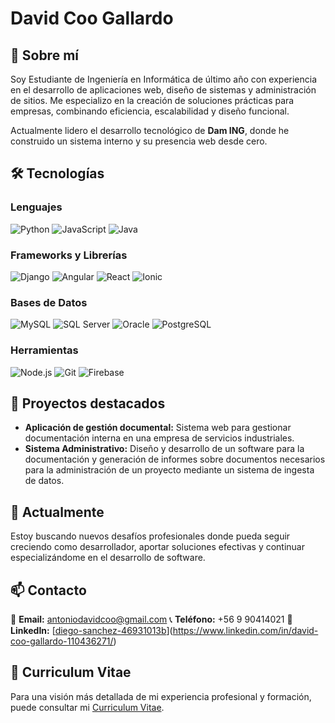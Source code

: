 # David Coo Gallardo

## 🚀 Sobre mí

Soy Estudiante de Ingeniería en Informática de último año con experiencia en el desarrollo de aplicaciones web, diseño de sistemas y administración de sitios. Me especializo en la creación de soluciones prácticas para empresas, combinando eficiencia, escalabilidad y diseño funcional.

Actualmente lidero el desarrollo tecnológico de **Dam ING**, donde he construido un sistema interno y su presencia web desde cero.

## 🛠️ Tecnologías

### Lenguajes

![Python](https://img.shields.io/badge/-Python-3776AB?style=for-the-badge&logo=python&logoColor=white)  ![JavaScript](https://img.shields.io/badge/-JavaScript-F7DF1E?style=for-the-badge&logo=javascript&logoColor=black)  ![Java](https://img.shields.io/badge/-Java-007396?style=for-the-badge&logo=java&logoColor=white) 

### Frameworks y Librerías

 ![Django](https://img.shields.io/badge/-Django-092E20?style=for-the-badge&logo=django&logoColor=white)  ![Angular](https://img.shields.io/badge/-Angular-DD0031?style=for-the-badge&logo=angular&logoColor=white)  ![React](https://img.shields.io/badge/-React-20232A?style=for-the-badge&logo=react&logoColor=61DAFB)  ![Ionic](https://img.shields.io/badge/-Ionic-3880FF?style=for-the-badge&logo=ionic&logoColor=white) 

### Bases de Datos

 ![MySQL](https://img.shields.io/badge/-MySQL-4479A1?style=for-the-badge&logo=mysql&logoColor=white)  ![SQL Server](https://img.shields.io/badge/-SQL%20Server-CC2927?style=for-the-badge&logo=microsoft-sql-server&logoColor=white)  ![Oracle](https://img.shields.io/badge/-Oracle-F80000?style=for-the-badge&logo=oracle&logoColor=white) 
![PostgreSQL](https://img.shields.io/badge/-PostgreSQL-228B22?style=for-the-badge&logo=postgresql&logoColor=white)

### Herramientas

 ![Node.js](https://img.shields.io/badge/-Node.js-339933?style=for-the-badge&logo=nodedotjs&logoColor=white)  ![Git](https://img.shields.io/badge/-Git-F05032?style=for-the-badge&logo=git&logoColor=white)  ![Firebase](https://img.shields.io/badge/-Firebase-FFCA28?style=for-the-badge&logo=firebase&logoColor=black) 

## 📂 Proyectos destacados

- **Aplicación de gestión documental:** Sistema web para gestionar documentación interna en una empresa de servicios industriales.
- **Sistema Administrativo:** Diseño y desarrollo de un software para la documentación y generación de informes sobre documentos necesarios para la administración de un proyecto mediante un sistema de ingesta de datos.

## 🌱 Actualmente

Estoy buscando nuevos desafíos profesionales donde pueda seguir creciendo como desarrollador, aportar soluciones efectivas y continuar especializándome en el desarrollo de software.

## 📫 Contacto

📧 **Email:** antoniodavidcoo@gmail.com
📞 **Teléfono:** +56 9 90414021 
🔗 **LinkedIn:** [[diego-sanchez-46931013b](https://www.linkedin.com/in/diego-sanchez-46931013b/)](https://www.linkedin.com/in/david-coo-gallardo-110436271/)

## 📄 Curriculum Vitae

Para una visión más detallada de mi experiencia profesional y formación, puede consultar mi [Curriculum Vitae](./Curriculum%20Vitae%20Diego%20(Español).pdf).
